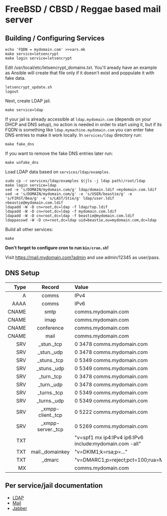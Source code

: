 # FreeBSD / CBSD / Reggae based mail server

## Building / Configuring Services

```
echo 'FQDN = mydomain.com' >>vars.mk
make service=letsencrypt
make login service=letsencrypt
```

Edit /usr/local/etc/letsencrypt_domains.txt. You'll aready have an example as
Ansible will create that file only if it doesn't exist and poppulate it with
fake data.

```
letsencrypt_update.sh
logout
```

Next, create LDAP jail.
```
make service=ldap
```

If your jail is already accessible at `ldap.mydomain.com` (depends on your DHCP
and DNS setup), no action is needed in order to start using it, but if its FQDN
is something like `ldap.mymachine.mydomain.com` you can enter fake DNS entries
to make it work locally. In `services/ldap` directory run:
```
make fake_dns

```

If you want to remove the fake DNS entries later run:
```
make unfake_dns
```

Load LDAP data based on `services/ldap/examples`.

```
sudo cp -r services/ldap/examples $(jls -j ldap path)/root/ldap
make login service=ldap
sed -e 's/DOMAIN/mydomain.com/g' ldap/domain.ldif >mydomain.com.ldif
sed -e 's/DOMAIN/mydomain.com/g' -e 's/USER/beastie/g' -e 's/FIRST/Bea/g' -e 's/LAST/Stie/g' ldap/user.ldif >beastie@mydomain.com.ldif
ldapadd -W -D cn=root,dc=ldap -f ldap/top.ldif
ldapadd -W -D cn=root,dc=ldap -f mydomain.com.ldif
ldapadd -W -D cn=root,dc=ldap -f beastie@mydomain.com.ldif
ldappasswd -W -D cn=root,dc=ldap uid=beastie,ou=mydomain.com,dc=ldap
```

Build all other services:
```
make
```
**Don't forget to configure cron to run `bin/cron.sh`!**

Visit https://mail.mydomain.com?admin and use admin/12345 as user/pass.

## DNS Setup

| Type  | Record                 | Value                                                         |
|------:|:----------------------:|:--------------------------------------------------------------|
| A     | comms                  | IPv4                                                          |
| AAAA  | comms                  | IPv6                                                          |
| CNAME | smtp                   | comms.mydomain.com                                            |
| CNAME | imap                   | comms.mydomain.com                                            |
| CNAME | conference             | comms.mydomain.com                                            |
| CNAME | mail                   | comms.mydomain.com                                            |
| SRV   | \_stun.\_tcp           | 0 3478 comms.mydomain.com                                     |
| SRV   | \_stun.\_udp           | 0 3478 comms.mydomain.com                                     |
| SRV   | \_stuns.\_tcp          | 0 5349 comms.mydomain.com                                     |
| SRV   | \_stuns.\_udp          | 0 5349 comms.mydomain.com                                     |
| SRV   | \_turn.\_tcp           | 0 3478 comms.mydomain.com                                     |
| SRV   | \_turn.\_udp           | 0 3478 comms.mydomain.com                                     |
| SRV   | \_turns.\_tcp          | 0 5349 comms.mydomain.com                                     |
| SRV   | \_turns.\_udp          | 0 5349 comms.mydomain.com                                     |
| SRV   | \_xmpp-client.\_tcp    | 0 5222 comms.mydomain.com                                     |
| SRV   | \_xmpp-server.\_tcp    | 0 5269 comms.mydomain.com                                     |
| TXT   |                        | "v=spf1 mx ip4:IPv4 ip6:IPv6 include:mydomain.com -all"       |
| TXT   | mail.\_domainkey       | "v=DKIM1;k=rsa;p=..."                                         |
| TXT   | \_dmarc                | "v=DMARC1;p=reject;pct=100;rua=MAIL"                          |
| MX    |                        | comms.mydomain.com                                            |


## Per service/jail documentation

* [LDAP](https://github.com/mekanix/jail-ldap)
* [Mail](https://github.com/mekanix/jail-mail)
* [Jabber](https://github.com/mekanix/jail-jabber)
